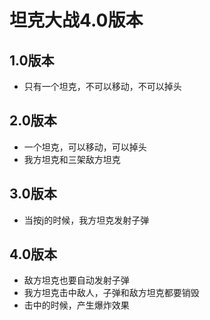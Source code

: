 # 坦克大战4.0版本

## 1.0版本
- 只有一个坦克，不可以移动，不可以掉头
## 2.0版本
- 一个坦克，可以移动，可以掉头
- 我方坦克和三架敌方坦克
## 3.0版本
- 当按j的时候，我方坦克发射子弹
## 4.0版本
- 敌方坦克也要自动发射子弹
- 我方坦克击中敌人，子弹和敌方坦克都要销毁
- 击中的时候，产生爆炸效果